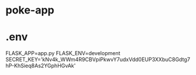 # poke-app

# .env

FLASK_APP=app.py
FLASK_ENV=development
SECRET_KEY='kNv4k_WWm4R9CBVpiPkwvY7udxVdd0EUP3XXbuC8Gdtg7hP-KhSieq8As2YGphHGvAk'
